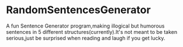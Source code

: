 # RandomSentencesGenerator

A fun Sentence Generator program,making illogical but humorous
sentences in 5 different structures(currently).It's not meant to be
taken serious,just be surprised when reading and laugh if you get lucky.